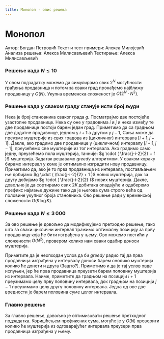 ```yaml
---
title: Монопол - опис решења
---
```


# Монопол

Аутор: Богдан Петровић
Текст и тест примери: Алекса Милојевић
Анализа решења: Алекса Милисављевић
Тестирање: Алекса Милисављевић


### Решење када $N \leq 10$

У овом подзадатку можемо да симулирамо свих $2^N$ могућности грађења продавница и потом за сваки град пронађемо најближу продавницу у $O(N)$. Укупна временска сложеност је $O(2^N \cdot N^2)$. 


### Решење када у сваком граду станује исти број људи

Нека је број становника сваког града $g$. Посматрајмо две постојеће узастопне продавнице. Нека су оне у градовима $i$ и $j$ и нека између те две продавнице постоји барем један град. Приметимо да са градњом две додатне продавнице, једном у $i+1$ а другом у $j-1$, Сања може да преузме муштерије из свих градова из (цикличног) интервала $[i+1,j-1]$. Дакле, ако градимо две продавнице у (цикличном) интервалу $[i+1,j-1]$, преузећемо све муштерије из тог интервала. Ако градимо само једну, преузећемо пола муштерија, тачније: $g \cdot ( \frac{j-i-2}{2} + 1 )$ муштерија. Задатак решавамо _greedy_ алгоритмом. У сваком кораку бирамо интервал у коме је оптимално изградити нову продавницу. Приметимо да, ако је то прва продавница из интервала, постављањем ње добијамо $g \cdot ( \frac{j-i-2}{2} + 1 )$ нових муштерија, док за другу добијамо $g \cdot ( \frac{j-i-2}{2}  )$ нових муштерија. Дакле, довољно је да сортирамо свих $2K$ добитака опадајуће и одаберемо префикс најмање дужине тако да је његова сума строго већа од половине укупног броја становника. Ово решење ради у временској сложености $O(K \log K)$.


### Решење када $N \leq 3\,000$

За ово решење је довољно да модификујемо претходно решење, тако што за сваки циклични интервал тражимо оптималну позицију за прву продавницу која ће бити изграђена у њему. Ово можемо постићи у сложености $O(N^2)$, провером колико нам сваки одабир доноси муштерија.

Приметите да је неопходан услов да би _greedy_ радио тај да прва продавница изграђена у интервалу доноси барем онолико муштерија колико ће донети и друга (Зашто?). Приметимо и да је тај услов овде испуњен, јер ће прва продавница преузети барем половину муштерија из интервала. Наиме, приметите да градњом на позицији $i+1$ преузимамо целу прву половину интервала, док градњом на позицији $j-1$ преузимамо целу другу половину интервала. Једна од ове две вредности је барем половина суме целог интервала. 

### Главно решење

За главно решење, довољно је оптимизовати решење претходног подзадатка. Коришћењем префиксних сума, могуће је у $O(N)$ проверити колико ће муштерија из одговарајућег интервала преузери прва продавница изграђена у њему.

